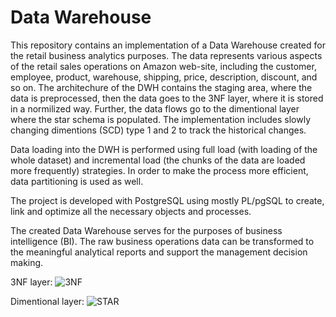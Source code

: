 # Data Warehouse
This repository contains an implementation of a Data Warehouse created for the retail business analytics purposes. The data represents various aspects of the retail sales operations on Amazon web-site, including the customer, employee, product, warehouse, shipping, price, description, discount, and so on. The architechure of the DWH contains the staging area, where the data is preprocessed, then the data goes to the 3NF layer, where it is stored in a normilized way. Further, the data flows go to the dimentional layer where the star schema is populated. The implementation includes slowly changing dimentions (SCD) type 1 and 2 to track the historical changes.  

Data loading into the DWH is performed using full load (with loading of the whole dataset) and incremental load (the chunks of the data are loaded more frequently) strategies. In order to make the process more efficient, data partitioning is used as well. 

The project is developed with PostgreSQL using mostly PL/pgSQL to create, link and optimize all the necessary objects and processes.    

The created Data Warehouse serves for the purposes of business intelligence (BI). The raw business operations data can be transformed to the meaningful analytical reports and support the management decision making.

3NF layer:
![3NF](https://github.com/alexeyburtsev/Projects/assets/77303244/a1c20efe-0f45-4fea-9589-5cc7129016d2)

Dimentional layer:
![STAR](https://github.com/alexeyburtsev/Projects/assets/77303244/57b6c531-a528-447b-8e96-181c8b563688)
